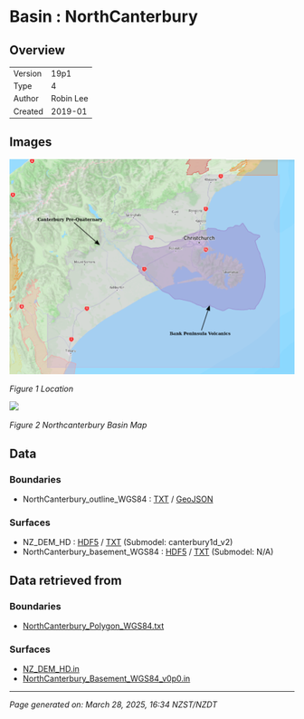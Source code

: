 # Basin : NorthCanterbury

## Overview
|         |                     |
|---------|---------------------|
| Version | 19p1           |
| Type    | 4        |
| Author  | Robin Lee            |
| Created | 2019-01           |


## Images
![](../images/maps/canterbury_region.png)

*Figure 1 Location*

![](../images/regional/NorthCanterbury_basin_map.png)

*Figure 2 Northcanterbury Basin Map*


## Data
### Boundaries
- NorthCanterbury_outline_WGS84 : [TXT](../../velocity_modelling/data/regional/NorthCanterbury/NorthCanterbury_outline_WGS84.txt) / [GeoJSON](../../velocity_modelling/data/regional/NorthCanterbury/NorthCanterbury_outline_WGS84.geojson)

### Surfaces
- NZ_DEM_HD : [HDF5](../../velocity_modelling/data/global/surface/NZ_DEM_HD.h5) / [TXT](../../velocity_modelling/data/global/surface/NZ_DEM_HD.in) (Submodel: canterbury1d_v2)
- NorthCanterbury_basement_WGS84 : [HDF5](../../velocity_modelling/data/regional/NorthCanterbury/NorthCanterbury_basement_WGS84.h5) / [TXT](../../velocity_modelling/data/regional/NorthCanterbury/NorthCanterbury_basement_WGS84.in) (Submodel: N/A)

## Data retrieved from
### Boundaries
- [NorthCanterbury_Polygon_WGS84.txt](https://github.com/ucgmsim/Velocity-Model/tree/main/Data/SI_BASINS/NorthCanterbury_Polygon_WGS84.txt)

### Surfaces
- [NZ_DEM_HD.in](https://github.com/ucgmsim/Velocity-Model/tree/main/Data/DEM/NZ_DEM_HD.in)
- [NorthCanterbury_Basement_WGS84_v0p0.in](https://github.com/ucgmsim/Velocity-Model/tree/main/Data/SI_BASINS/NorthCanterbury_Basement_WGS84_v0p0.in)

---
*Page generated on: March 28, 2025, 16:34 NZST/NZDT*
